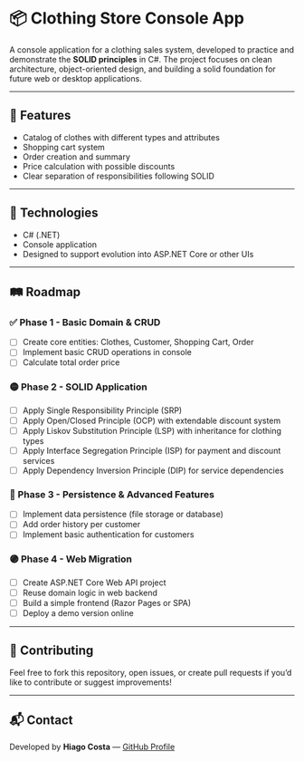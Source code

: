 ﻿# 📦 Clothing Store Console App

A console application for a clothing sales system, developed to practice and demonstrate the **SOLID principles** in C#. The project focuses on clean architecture, object-oriented design, and building a solid foundation for future web or desktop applications.

---

## 🚀 Features

- Catalog of clothes with different types and attributes
- Shopping cart system
- Order creation and summary
- Price calculation with possible discounts
- Clear separation of responsibilities following SOLID

---

## 🔨 Technologies

- C# (.NET)
- Console application
- Designed to support evolution into ASP.NET Core or other UIs

---

## 🛤 Roadmap

### ✅ Phase 1 - Basic Domain & CRUD
- [ ] Create core entities: Clothes, Customer, Shopping Cart, Order
- [ ] Implement basic CRUD operations in console
- [ ] Calculate total order price

### 🟡 Phase 2 - SOLID Application
- [ ] Apply Single Responsibility Principle (SRP)
- [ ] Apply Open/Closed Principle (OCP) with extendable discount system
- [ ] Apply Liskov Substitution Principle (LSP) with inheritance for clothing types
- [ ] Apply Interface Segregation Principle (ISP) for payment and discount services
- [ ] Apply Dependency Inversion Principle (DIP) for service dependencies

### 🔵 Phase 3 - Persistence & Advanced Features
- [ ] Implement data persistence (file storage or database)
- [ ] Add order history per customer
- [ ] Implement basic authentication for customers

### 🟣 Phase 4 - Web Migration
- [ ] Create ASP.NET Core Web API project
- [ ] Reuse domain logic in web backend
- [ ] Build a simple frontend (Razor Pages or SPA)
- [ ] Deploy a demo version online

---

## 🤝 Contributing

Feel free to fork this repository, open issues, or create pull requests if you’d like to contribute or suggest improvements!

---

## 📬 Contact

Developed by **Hiago Costa** — [GitHub Profile](https://github.com/HiagoACS)
